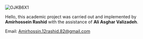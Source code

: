 ![OJKB6X1](https://s6.uupload.ir/files/imageamir_02vl.jpg)


 Hello, this academic project was carried out and implemented by **Amirhossein Rashid** with the assistance of **Ali Asghar Valizadeh**.

Email: Amirhossin.12rashid.82@gmail.com


